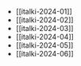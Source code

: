- [[italki-2024-01]]
- [[italki-2024-02]]
- [[italki-2024-03]]
- [[italki-2024-04]]
- [[italki-2024-05]]
- [[italki-2024-06]]